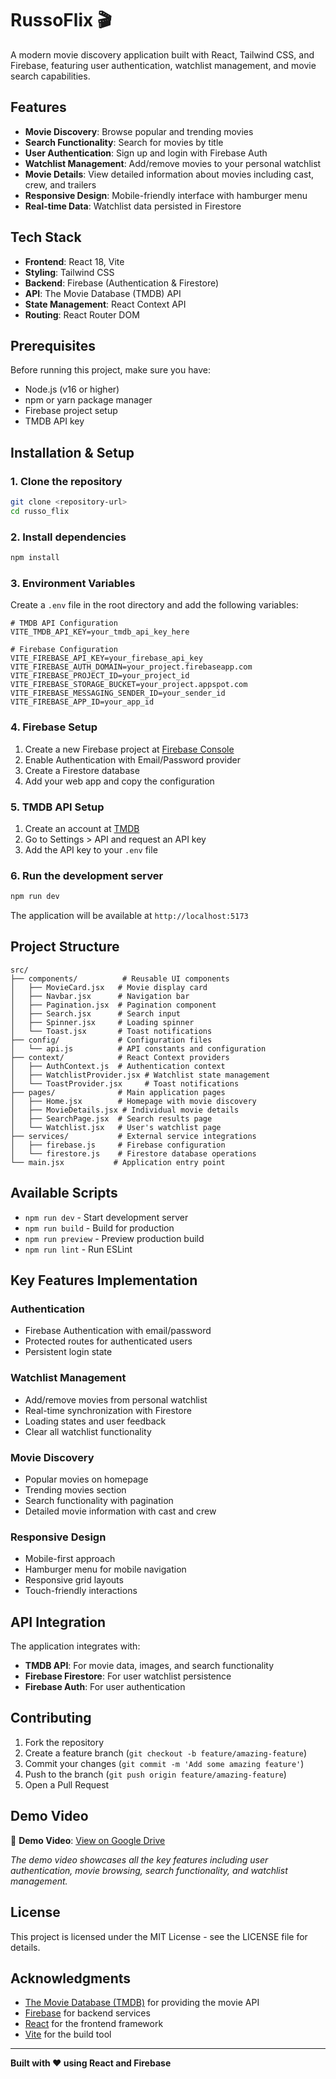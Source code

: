 # RussoFlix 🎬

A modern movie discovery application built with React, Tailwind CSS, and Firebase, featuring user authentication, watchlist management, and movie search capabilities.

## Features

- **Movie Discovery**: Browse popular and trending movies
- **Search Functionality**: Search for movies by title
- **User Authentication**: Sign up and login with Firebase Auth
- **Watchlist Management**: Add/remove movies to your personal watchlist
- **Movie Details**: View detailed information about movies including cast, crew, and trailers
- **Responsive Design**: Mobile-friendly interface with hamburger menu
- **Real-time Data**: Watchlist data persisted in Firestore

## Tech Stack

- **Frontend**: React 18, Vite
- **Styling**: Tailwind CSS
- **Backend**: Firebase (Authentication & Firestore)
- **API**: The Movie Database (TMDB) API
- **State Management**: React Context API
- **Routing**: React Router DOM

## Prerequisites

Before running this project, make sure you have:

- Node.js (v16 or higher)
- npm or yarn package manager
- Firebase project setup
- TMDB API key

## Installation & Setup

### 1. Clone the repository

```bash
git clone <repository-url>
cd russo_flix
```

### 2. Install dependencies

```bash
npm install
```

### 3. Environment Variables

Create a `.env` file in the root directory and add the following variables:

```env
# TMDB API Configuration
VITE_TMDB_API_KEY=your_tmdb_api_key_here

# Firebase Configuration
VITE_FIREBASE_API_KEY=your_firebase_api_key
VITE_FIREBASE_AUTH_DOMAIN=your_project.firebaseapp.com
VITE_FIREBASE_PROJECT_ID=your_project_id
VITE_FIREBASE_STORAGE_BUCKET=your_project.appspot.com
VITE_FIREBASE_MESSAGING_SENDER_ID=your_sender_id
VITE_FIREBASE_APP_ID=your_app_id
```

### 4. Firebase Setup

1. Create a new Firebase project at [Firebase Console](https://console.firebase.google.com/)
2. Enable Authentication with Email/Password provider
3. Create a Firestore database
4. Add your web app and copy the configuration

### 5. TMDB API Setup

1. Create an account at [TMDB](https://www.themoviedb.org/)
2. Go to Settings > API and request an API key
3. Add the API key to your `.env` file

### 6. Run the development server

```bash
npm run dev
```

The application will be available at `http://localhost:5173`

## Project Structure

```
src/
├── components/          # Reusable UI components
│   ├── MovieCard.jsx   # Movie display card
│   ├── Navbar.jsx      # Navigation bar
│   ├── Pagination.jsx  # Pagination component
│   ├── Search.jsx      # Search input
│   ├── Spinner.jsx     # Loading spinner
│   └── Toast.jsx       # Toast notifications
├── config/             # Configuration files
│   └── api.js          # API constants and configuration
├── context/            # React Context providers
│   ├── AuthContext.js  # Authentication context
│   ├── WatchlistProvider.jsx # Watchlist state management
│   └── ToastProvider.jsx     # Toast notifications
├── pages/              # Main application pages
│   ├── Home.jsx        # Homepage with movie discovery
│   ├── MovieDetails.jsx # Individual movie details
│   ├── SearchPage.jsx  # Search results page
│   └── Watchlist.jsx   # User's watchlist page
├── services/           # External service integrations
│   ├── firebase.js     # Firebase configuration
│   └── firestore.js    # Firestore database operations
└── main.jsx           # Application entry point
```

## Available Scripts

- `npm run dev` - Start development server
- `npm run build` - Build for production
- `npm run preview` - Preview production build
- `npm run lint` - Run ESLint

## Key Features Implementation

### Authentication

- Firebase Authentication with email/password
- Protected routes for authenticated users
- Persistent login state

### Watchlist Management

- Add/remove movies from personal watchlist
- Real-time synchronization with Firestore
- Loading states and user feedback
- Clear all watchlist functionality

### Movie Discovery

- Popular movies on homepage
- Trending movies section
- Search functionality with pagination
- Detailed movie information with cast and crew

### Responsive Design

- Mobile-first approach
- Hamburger menu for mobile navigation
- Responsive grid layouts
- Touch-friendly interactions

## API Integration

The application integrates with:

- **TMDB API**: For movie data, images, and search functionality
- **Firebase Firestore**: For user watchlist persistence
- **Firebase Auth**: For user authentication

## Contributing

1. Fork the repository
2. Create a feature branch (`git checkout -b feature/amazing-feature`)
3. Commit your changes (`git commit -m 'Add some amazing feature'`)
4. Push to the branch (`git push origin feature/amazing-feature`)
5. Open a Pull Request

## Demo Video

🎥 **Demo Video**: [View on Google Drive](https://drive.google.com/your-demo-video-link)

_The demo video showcases all the key features including user authentication, movie browsing, search functionality, and watchlist management._

## License

This project is licensed under the MIT License - see the LICENSE file for details.

## Acknowledgments

- [The Movie Database (TMDB)](https://www.themoviedb.org/) for providing the movie API
- [Firebase](https://firebase.google.com/) for backend services
- [React](https://reactjs.org/) for the frontend framework
- [Vite](https://vitejs.dev/) for the build tool

---

**Built with ❤️ using React and Firebase**
